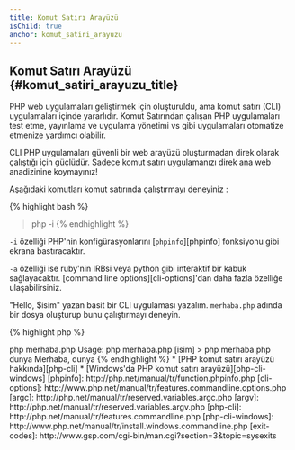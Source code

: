 ```yaml
---
title: Komut Satırı Arayüzü
isChild: true
anchor: komut_satiri_arayuzu
---
```


## Komut Satırı Arayüzü {#komut_satiri_arayuzu_title}

PHP web uygulamaları geliştirmek için oluşturuldu, ama komut satırı (CLI)
uygulamaları içinde yararlıdır. Komut Satırından çalışan PHP uygulamaları test
etme, yayınlama ve uygulama yönetimi vs gibi uygulamaları otomatize etmenize
yardımcı olabilir.

CLI PHP uygulamaları güvenli bir web arayüzü oluşturmadan direk olarak çalıştığı
için güçlüdür. Sadece komut satırı uygulamanızı direk ana web anadizinine
koymayınız!

Aşağıdaki komutları komut satırında çalıştırmayı deneyiniz :

{% highlight bash %}
> php -i
{% endhighlight %}

`-i` özelliği PHP'nin konfigürasyonlarını [`phpinfo`][phpinfo] fonksiyonu gibi
ekrana bastıracaktır.

`-a` özelliği ise ruby'nin IRBsi veya python gibi interaktif bir kabuk
sağlayacaktır. [command line options][cli-options]'dan daha fazla özelliğe
ulaşabilirsiniz.

"Hello, $isim" yazan basit bir CLI uygulaması yazalım. `merhaba.php` adında bir
dosya oluşturup bunu çalıştırmayı deneyin.

{% highlight php %}
<?php
if ($argc != 2) {
    echo "Usage: php merhaba.php [isim].\n";
    exit(1);
}
$isim = $argv[1];
echo "Hello, $isim\n";
{% endhighlight %}

PHP kodunuz çalıştığında argümanlar için iki özel değişken oluşturmaktadır.
[`$argc`][argc] argümanların *sayısını* içereren sayı(integer) tipinde bir
değişkendir ve [`$argv`][argv] her bir argümanın *değerini* içeren değişken
dizisidir. İlk argüman her zaman PHP kodunun çalıştırıldığı dosyanın adınıdır,
bu örnekte `merhaba.php`dir. 

`exit()` kodu kabuğun komutun hata ile sonuçlandığını düşünmemesi için sıfır
olmayan bir değişken ile kullanılmalıdır. Genelde kullanılan exit  komutları
[buradadır][exit-codes].

Kodumuzu çalıştırmak için aşağıdaki satırları kullanabilirsiniz :

{% highlight bash %}
> php merhaba.php
Usage: php merhaba.php [isim]
> php merhaba.php dunya
Merhaba, dunya
{% endhighlight %}


 * [PHP komut satırı arayüzü hakkında][php-cli]
 * [Windows'da PHP komut satırı arayüzü][php-cli-windows]

[phpinfo]: http://php.net/manual/tr/function.phpinfo.php
[cli-options]: http://www.php.net/manual/tr/features.commandline.options.php
[argc]: http://php.net/manual/tr/reserved.variables.argc.php
[argv]: http://php.net/manual/tr/reserved.variables.argv.php
[php-cli]: http://php.net/manual/tr/features.commandline.php
[php-cli-windows]: http://www.php.net/manual/tr/install.windows.commandline.php
[exit-codes]: http://www.gsp.com/cgi-bin/man.cgi?section=3&topic=sysexits
